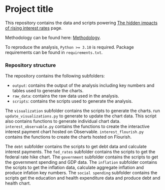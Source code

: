 # Project title

This repository contains the data and scripts powering
[The hidden impacts of rising interest rates]() page.

Methodology can be found here: [Methodology]().

To reproduce the analysis, `Python >= 3.10` is required.
Package requirements can be found in `requirements.txt`.

### Repository structure


The repository contains the following subfolders:
- `output`: contains the output of the analysis including 
    key numbers and tables used to generate the charts.
- `raw_data`: contains the raw data used in the analysis.
- `scripts`: contains the scripts used to generate the analysis. 

The `visualization` subfolder contains the scripts to generate the charts.
run `update_visualizations.py` to generate to update the chart data. 
This script also contains functions to generate individual chart data.
`interest_observable.py` contains the functions to create the 
interactive interest payment chart hosted on Observable.
`interest_flourish.py` contains the functions to create the
charts hosted on Flourish.

The `debt` subfolder contains the scripts to 
get debt data and calculate interest payments. The
`fed_rates` subfolder contains the scripts to get
the federal rate hike chart. The `government` subfolder
contains the scripts to get the government spending and GDP data.
The `inflation` subfolder contains the scripts to get the inflation data,
calculate aggregate inflation and produce infation key numbers.
The `social spending` subfolder contains the scripts
get the education and health expenditure data and 
produce debt and health chart.